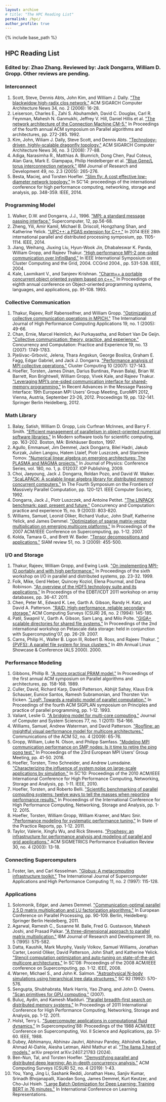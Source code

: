 ```yaml
---
layout: archive
# title: "The HPC Reading List"
permalink: /hpc/
author_profile: true
---
```


{% include base_path %}


## HPC Reading List
### Edited by: Zhao Zhang. Reviewed by: Jack Dongarra, William D. Gropp. Other reviews are pending.

### Interconnect
1. Scott, Steve, Dennis Abts, John Kim, and William J. Dally. ["The blackwidow high-radix clos network."](https://dl.acm.org/doi/abs/10.1145/1150019.1136488) ACM SIGARCH Computer Architecture News 34, no. 2 (2006): 16-28.
1. Leiserson, Charles E., Zahi S. Abuhamdeh, David C. Douglas, Carl R. Feynman, Mahesh N. Ganmukhi, Jeffrey V. Hill, Daniel Hillis et al. ["The network architecture of the Connection Machine CM-5."](https://dl.acm.org/doi/pdf/10.1145/140901.141883) In Proceedings of the fourth annual ACM symposium on Parallel algorithms and architectures, pp. 272-285. 1992.
1. Kim, John, Wiliam J. Dally, Steve Scott, and Dennis Abts. ["Technology-driven, highly-scalable dragonfly topology."](https://dl.acm.org/doi/abs/10.1145/1394608.1382129) ACM SIGARCH Computer Architecture News 36, no. 3 (2008): 77-88.
1. Adiga, Narasimha R., Matthias A. Blumrich, Dong Chen, Paul Coteus, Alan Gara, Mark E. Giampapa, Philip Heidelberger et al. ["Blue Gene/L torus interconnection network."](https://ieeexplore.ieee.org/abstract/document/5388784/) IBM Journal of Research and Development 49, no. 2.3 (2005): 265-276.
1. Besta, Maciej, and Torsten Hoefler. ["Slim fly: A cost effective low-diameter network topology."](https://ieeexplore.ieee.org/abstract/document/7013016) In SC'14: proceedings of the international conference for high performance computing, networking, storage and analysis, pp. 348-359. IEEE, 2014.

### Programming Model
1. Walker, D.W. and Dongarra, J.J., 1996. ["MPI: a standard message passing interface."](https://citeseerx.ist.psu.edu/document?repid=rep1&type=pdf&doi=dee5a2f78422f9e4b0cce4d0c763442846eb8cb1) Supercomputer, 12, pp.56-68.
1. Zheng, Yili, Amir Kamil, Michael B. Driscoll, Hongzhang Shan, and Katherine Yelick. ["UPC++: a PGAS extension for C++."](https://ieeexplore.ieee.org/abstract/document/6877339/) In 2014 IEEE 28th international parallel and distributed processing symposium, pp. 1105-1114. IEEE, 2014.
1. Jiang, Weihang, Jiuxing Liu, Hyun-Wook Jin, Dhabaleswar K. Panda, William Gropp, and Rajeev Thakur. ["High performance MPI-2 one-sided communication over InfiniBand."](https://ieeexplore.ieee.org/abstract/document/1336648/) In IEEE International Symposium on Cluster Computing and the Grid, 2004. CCGrid 2004., pp. 531-538. IEEE, 2004.
1. Kale, Laxmikant V., and Sanjeev Krishnan. ["Charm++ a portable concurrent object oriented system based on c++."](https://dl.acm.org/doi/pdf/10.1145/165854.165874) In Proceedings of the eighth annual conference on Object-oriented programming systems, languages, and applications, pp. 91-108. 1993.

### Collective Communication
1. Thakur, Rajeev, Rolf Rabenseifner, and William Gropp. ["Optimization of collective communication operations in MPICH."](https://journals.sagepub.com/doi/abs/10.1177/1094342005051521) The International Journal of High Performance Computing Applications 19, no. 1 (2005): 49-66.
1. Chan, Ernie, Marcel Heimlich, Avi Purkayastha, and Robert Van De Geijn. ["Collective communication: theory, practice, and experience."](https://onlinelibrary.wiley.com/doi/abs/10.1002/cpe.1206) Concurrency and Computation: Practice and Experience 19, no. 13 (2007): 1749-1783.
1. Pješivac-Grbović, Jelena, Thara Angskun, George Bosilca, Graham E. Fagg, Edgar Gabriel, and Jack J. Dongarra. ["Performance analysis of MPI collective operations."](https://link.springer.com/article/10.1007/s10586-007-0012-0) Cluster Computing 10 (2007): 127-143.
1. Hoefler, Torsten, James Dinan, Darius Buntinas, Pavan Balaji, Brian W. Barrett, Ron Brightwell, William Gropp, Vivek Kale, and Rajeev Thakur. ["Leveraging MPI’s one-sided communication interface for shared-memory programming."](https://link.springer.com/chapter/10.1007/978-3-642-33518-1_18) In Recent Advances in the Message Passing Interface: 19th European MPI Users’ Group Meeting, EuroMPI 2012, Vienna, Austria, September 23-26, 2012. Proceedings 19, pp. 132-141. Springer Berlin Heidelberg, 2012.

### Math Library
1. Balay, Satish, William D. Gropp, Lois Curfman McInnes, and Barry F. Smith. ["Efficient management of parallelism in object-oriented numerical software libraries."](https://link.springer.com/chapter/10.1007/978-1-4612-1986-6_8) In Modern software tools for scientific computing, pp. 163-202. Boston, MA: Birkhäuser Boston, 1997.
1. Agullo, Emmanuel, Jim Demmel, Jack Dongarra, Bilel Hadri, Jakub Kurzak, Julien Langou, Hatem Ltaief, Piotr Luszczek, and Stanimire Tomov. ["Numerical linear algebra on emerging architectures: The PLASMA and MAGMA projects."](https://iopscience.iop.org/article/10.1088/1742-6596/180/1/012037/meta) In Journal of Physics: Conference Series, vol. 180, no. 1, p. 012037. IOP Publishing, 2009.
1. Choi, Jaeyoung, Jack J. Dongarra, Roldan Pozo, and David W. Walker. ["ScaLAPACK: A scalable linear algebra library for distributed memory concurrent computers."](https://www.computer.org/csdl/proceedings-article/fmpc/1992/00234898/12OmNCctfdR) In The Fourth Symposium on the Frontiers of Massively Parallel Computation, pp. 120-121. IEEE Computer Society, 1992.
1. Dongarra, Jack J., Piotr Luszczek, and Antoine Petitet. ["The LINPACK benchmark: past, present and future."](https://onlinelibrary.wiley.com/doi/abs/10.1002/cpe.728) Concurrency and Computation: practice and experience 15, no. 9 (2003): 803-820.
1. Williams, Samuel, Leonid Oliker, Richard Vuduc, John Shalf, Katherine Yelick, and James Demmel. ["Optimization of sparse matrix-vector multiplication on emerging multicore platforms."](https://dl.acm.org/doi/abs/10.1145/1362622.1362674?casa_token=C73C7v3OFHsAAAAA:_p_s_uWe_Iu7Axl28fTPvB5we-xalDi3vlio0Ks2XrnfofeUq6bmU_PbzfzaiGLQRPzSzbovwRFQzg) In Proceedings of the 2007 ACM/IEEE Conference on Supercomputing, pp. 1-12. 2007.
1. Kolda, Tamara G., and Brett W. Bader. ["Tensor decompositions and applications."](https://epubs.siam.org/doi/abs/10.1137/07070111x?casa_token=6VETq5vUVRUAAAAA:6sdYXHBUvAaybtBUtAT01O4E5pzLDXHC60xOSfyf7xbnvTntisKMSptzR2s3wbTuK6pvIHx7ytA) SIAM review 51, no. 3 (2009): 455-500.


### I/O and Storage
1. Thakur, Rajeev, William Gropp, and Ewing Lusk. ["On implementing MPI-IO portably and with high performance."](https://dl.acm.org/doi/abs/10.1145/301816.301826) In Proceedings of the sixth workshop on I/O in parallel and distributed systems, pp. 23-32. 1999.
1. Folk, Mike, Gerd Heber, Quincey Koziol, Elena Pourmal, and Dana Robinson. ["An overview of the HDF5 technology suite and its applications."](https://dl.acm.org/doi/abs/10.1145/1966895.1966900) In Proceedings of the EDBT/ICDT 2011 workshop on array databases, pp. 36-47. 2011.
1. Chen, Peter M., Edward K. Lee, Garth A. Gibson, Randy H. Katz, and David A. Patterson. ["RAID: High-performance, reliable secondary storage."](https://dl.acm.org/doi/abs/10.1145/176979.176981) ACM Computing Surveys (CSUR) 26, no. 2 (1994): 145-185.
1. Patil, Swapnil V., Garth A. Gibson, Sam Lang, and Milo Polte. ["GIGA+ scalable directories for shared file systems."](https://dl.acm.org/doi/abs/10.1145/1374596.1374604) In Proceedings of the 2nd international workshop on Petascale data storage: held in conjunction with Supercomputing'07, pp. 26-29. 2007.
1. Carns, Philip H., Walter B. Ligon III, Robert B. Ross, and Rajeev Thakur. ["{PVFS}: A parallel file system for linux clusters."](https://www.usenix.org/conference/als-2000/pvfs-parallel-file-system-linux-clusters) In 4th Annual Linux Showcase & Conference (ALS 2000). 2000.

### Performance Modeling
1. Gibbons, Phillip B. ["A more practical PRAM model."](https://dl.acm.org/doi/pdf/10.1145/72935.72953) In Proceedings of the first annual ACM symposium on Parallel algorithms and architectures, pp. 158-168. 1989.
1. Culler, David, Richard Karp, David Patterson, Abhijit Sahay, Klaus Erik Schauser, Eunice Santos, Ramesh Subramonian, and Thorsten Von Eicken. ["LogP: Towards a realistic model of parallel computation."](https://dl.acm.org/doi/abs/10.1145/155332.155333) In Proceedings of the fourth ACM SIGPLAN symposium on Principles and practice of parallel programming, pp. 1-12. 1993.
1. Valiant, Leslie G. ["A bridging model for multi-core computing."](https://www.sciencedirect.com/science/article/pii/S0022000010000966) Journal of Computer and System Sciences 77, no. 1 (2011): 154-166.
1. Williams, Samuel, Andrew Waterman, and David Patterson. ["Roofline: an insightful visual performance model for multicore architectures."](https://dl.acm.org/doi/abs/10.1145/1498765.1498785) Communications of the ACM 52, no. 4 (2009): 65-76.
1. Gropp, William, Luke N. Olson, and Philipp Samfass. ["Modeling MPI communication performance on SMP nodes: Is it time to retire the ping pong test."](https://dl.acm.org/doi/10.1145/2966884.2966919) In Proceedings of the 23rd European MPI Users' Group Meeting, pp. 41-50. 2016.
1. Hoefler, Torsten, Timo Schneider, and Andrew Lumsdaine. ["Characterizing the influence of system noise on large-scale applications by simulation."](https://ieeexplore.ieee.org/abstract/document/5645455) In SC'10: Proceedings of the 2010 ACM/IEEE International Conference for High Performance Computing, Networking, Storage and Analysis, pp. 1-11. IEEE, 2010.
1. Hoefler, Torsten, and Roberto Belli. ["Scientific benchmarking of parallel computing systems: twelve ways to tell the masses when reporting performance results."](https://dl.acm.org/doi/abs/10.1145/2807591.2807644) In Proceedings of the International Conference for High Performance Computing, Networking, Storage and Analysis, pp. 1-12. 2015.
1. Hoefler, Torsten, William Gropp, William Kramer, and Marc Snir. ["Performance modeling for systematic performance tuning."](https://dl.acm.org/doi/abs/10.1145/2063348.2063356) In State of the Practice Reports, pp. 1-12. 2011.
1. Taylor, Valerie, Xingfu Wu, and Rick Stevens. ["Prophesy: an infrastructure for performance analysis and modeling of parallel and grid applications."](https://dl.acm.org/doi/abs/10.1145/773056.773060) ACM SIGMETRICS Performance Evaluation Review 30, no. 4 (2003): 13-18.

### Connecting Supercomputers
1. Foster, Ian, and Carl Kesselman. ["Globus: A metacomputing infrastructure toolkit."](https://journals.sagepub.com/doi/abs/10.1177/109434209701100205) The International Journal of Supercomputer Applications and High Performance Computing 11, no. 2 (1997): 115-128.

### Applications
1. Solomonik, Edgar, and James Demmel. ["Communication-optimal parallel 2.5 D matrix multiplication and LU factorization algorithms."](https://link.springer.com/chapter/10.1007/978-3-642-23397-5_10) In European Conference on Parallel Processing, pp. 90-109. Berlin, Heidelberg: Springer Berlin Heidelberg, 2011.
1. Agarwal, Ramesh C., Susanne M. Balle, Fred G. Gustavson, Mahesh Joshi, and Prasad Palkar. ["A three-dimensional approach to parallel matrix multiplication."](https://ieeexplore.ieee.org/abstract/document/5389455/) IBM Journal of Research and Development 39, no. 5 (1995): 575-582.
1. Datta, Kaushik, Mark Murphy, Vasily Volkov, Samuel Williams, Jonathan Carter, Leonid Oliker, David Patterson, John Shalf, and Katherine Yelick. ["Stencil computation optimization and auto-tuning on state-of-the-art multicore architectures."](https://ieeexplore.ieee.org/abstract/document/5222004/?casa_token=2MwitXx67hkAAAAA:cMX0_k8bZN_IjS0u-_CCM1fx28inXXVl9FuX3ImqkQUZNWqgw8XEmSz7sx_6gCdP2Wc2-15B-OI) In SC'08: Proceedings of the 2008 ACM/IEEE conference on Supercomputing, pp. 1-12. IEEE, 2008.
1. Warren, Michael S., and John K. Salmon. ["Astrophysical N-body simulations using hierarchical tree data structures."](https://www.thesalmons.org/john/ftp/sc92.pdf) SC 92 (1992): 570-576.
1. Sengupta, Shubhabrata, Mark Harris, Yao Zhang, and John D. Owens. ["Scan primitives for GPU computing."](https://escholarship.org/uc/item/8051p6nd) (2007).
1. Buluç, Aydin, and Kamesh Madduri. ["Parallel breadth-first search on distributed memory systems."](https://dl.acm.org/doi/abs/10.1145/2063384.2063471?casa_token=1eobK6Ln8JkAAAAA:giiF6-F3fse6gIIwscVJWo69F9QRKBnIYE0LoJDZvNwuy6mN4r5TSUuqDh5X1K2D2lR53koScFhpKQ) In Proceedings of 2011 International Conference for High Performance Computing, Networking, Storage and Analysis, pp. 1-12. 2011.
1. Holst, Terry L. ["Supercomputer applications in computational fluid dynamics."](https://ieeexplore.ieee.org/abstract/document/74132/) In Supercomputing'88: Proceedings of the 1988 ACM/IEEE Conference on Supercomputing, Vol. II Science and Applications, pp. 51-60. IEEE, 1988.
1. Dubey, Abhimanyu, Abhinav Jauhri, Abhinav Pandey, Abhishek Kadian, Ahmad Al-Dahle, Aiesha Letman, Akhil Mathur et al. ["The llama 3 herd of models."](https://arxiv.org/abs/2407.21783) arXiv preprint arXiv:2407.21783 (2024).
1. Ben-Nun, Tal, and Torsten Hoefler. ["Demystifying parallel and distributed deep learning: An in-depth concurrency analysis."](https://dl.acm.org/doi/abs/10.1145/3320060) ACM Computing Surveys (CSUR) 52, no. 4 (2019): 1-43.
1. You, Yang, Jing Li, Sashank Reddi, Jonathan Hseu, Sanjiv Kumar, Srinadh Bhojanapalli, Xiaodan Song, James Demmel, Kurt Keutzer, and Cho-Jui Hsieh. ["Large Batch Optimization for Deep Learning: Training BERT in 76 minutes."](https://arxiv.org/abs/1904.00962) In International Conference on Learning Representations.

